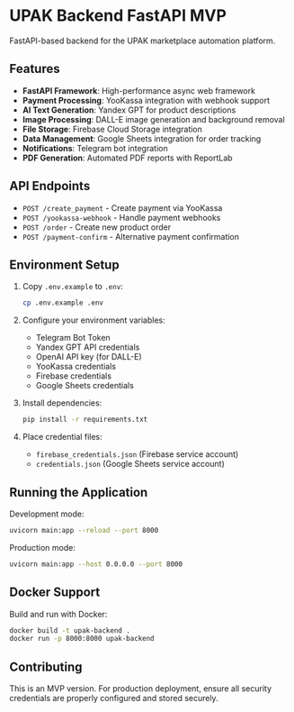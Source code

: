 # UPAK Backend FastAPI MVP

FastAPI-based backend for the UPAK marketplace automation platform.

## Features

- **FastAPI Framework**: High-performance async web framework
- **Payment Processing**: YooKassa integration with webhook support
- **AI Text Generation**: Yandex GPT for product descriptions
- **Image Processing**: DALL-E image generation and background removal
- **File Storage**: Firebase Cloud Storage integration
- **Data Management**: Google Sheets integration for order tracking
- **Notifications**: Telegram bot integration
- **PDF Generation**: Automated PDF reports with ReportLab

## API Endpoints

- `POST /create_payment` - Create payment via YooKassa
- `POST /yookassa-webhook` - Handle payment webhooks
- `POST /order` - Create new product order
- `POST /payment-confirm` - Alternative payment confirmation

## Environment Setup

1. Copy `.env.example` to `.env`:
   ```bash
   cp .env.example .env
   ```

2. Configure your environment variables:
   - Telegram Bot Token
   - Yandex GPT API credentials
   - OpenAI API key (for DALL-E)
   - YooKassa credentials
   - Firebase credentials
   - Google Sheets credentials

3. Install dependencies:
   ```bash
   pip install -r requirements.txt
   ```

4. Place credential files:
   - `firebase_credentials.json` (Firebase service account)
   - `credentials.json` (Google Sheets service account)

## Running the Application

Development mode:
```bash
uvicorn main:app --reload --port 8000
```

Production mode:
```bash
uvicorn main:app --host 0.0.0.0 --port 8000
```

## Docker Support

Build and run with Docker:
```bash
docker build -t upak-backend .
docker run -p 8000:8000 upak-backend
```

## Contributing

This is an MVP version. For production deployment, ensure all security credentials are properly configured and stored securely.

